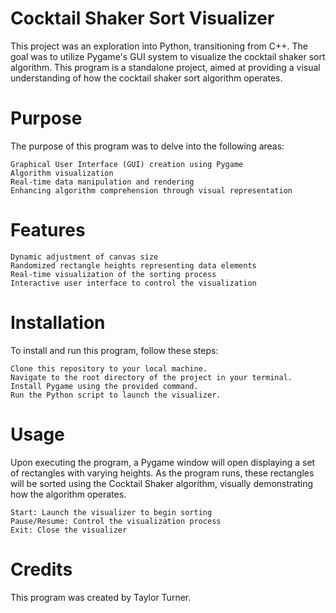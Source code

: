 # Cocktail Shaker Sort Visualizer

This project was an exploration into Python, transitioning from C++. The goal was to utilize Pygame's GUI system to visualize the cocktail shaker sort algorithm. This program is a standalone project, aimed at providing a visual understanding of how the cocktail shaker sort algorithm operates.

# Purpose

The purpose of this program was to delve into the following areas:

    Graphical User Interface (GUI) creation using Pygame
    Algorithm visualization
    Real-time data manipulation and rendering
    Enhancing algorithm comprehension through visual representation

# Features

    Dynamic adjustment of canvas size
    Randomized rectangle heights representing data elements
    Real-time visualization of the sorting process
    Interactive user interface to control the visualization

# Installation

To install and run this program, follow these steps:

    Clone this repository to your local machine.
    Navigate to the root directory of the project in your terminal.
    Install Pygame using the provided command.
    Run the Python script to launch the visualizer.

# Usage

Upon executing the program, a Pygame window will open displaying a set of rectangles with varying heights. As the program runs, these rectangles will be sorted using the Cocktail Shaker algorithm, visually demonstrating how the algorithm operates.

    Start: Launch the visualizer to begin sorting
    Pause/Resume: Control the visualization process
    Exit: Close the visualizer

# Credits

This program was created by Taylor Turner.
